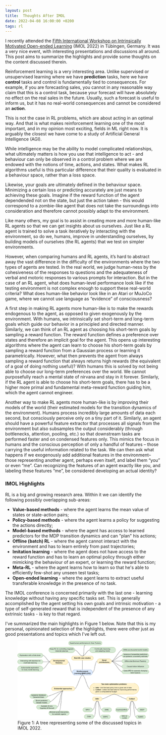 ```yaml
---
layout: post
title:  Thoughts After IMOL
date: 2022-04-08 16:00:00 +0200
tags: rl
---
```


I recently attended the [Fifth International Workshop on Intrinsically Motivated Open-ended Learning](https://2022.imol-conf.org/) (IMOL 2022) in Tübingen, Germany. It was a very nice event, with interesting presentations and discussions all around. This post aims to summarize the highlights and provide some thoughts on the content discussed therein.

Reinforcement learning is a very interesting area. Unlike supervised or unsupervised learning where we have **prediction** tasks, here we have **control** tasks and control is fundamentally tied to consequences. For example, if you are forecasting sales, you cannot in any reasonable way claim that this is a control task, because your forecast will have absolutely no effect on the real sales in the future. Usually, such a forecast is useful to inform us, but it has no real-world consequences and cannot be considered an **action**.

This is not the case in RL problems, which are about acting in an optimal way. And that is what makes reinforcement learning one of the most important, and in my opinion most exciting, fields in ML right now. It is arguably the closest we have come to a study of Artificial General Intelligence (AGI).

While intelligence may be the ability to model complicated relationships, what ultimately matters is how you use that intelligence to act - and behaviour can only be observed in a control problem where we are endowed with the notions of time, actions, and states. What makes RL algorithms useful is this particular difference that their quality is evaluated in a behaviour space, rather than a loss space.

Likewise, your goals are ultimately defined in the behaviour space. Minimizing a certain loss or predicting accurately are just means to achieving these goals. Imagine if the reward function of the agent dependended not on the state, but just the action taken - this would correspond to a zombie-like agent that does not take the surroundings into consideration and therefore cannot possibly adapt to the environment.

Like many others, my goal is to assist in creating more and more human-like RL agents so that we can get insights about us ourselves. Just like a RL agent is trained to solve a task iteratively by interacting with the environment, so do we, humans, improve in understanding ourselves, by building models of ourselves (the RL agents) that we test on simpler environments. 

However, when comparing humans and RL agents, it’s hard to abstract away the vast difference in the difficulty of the environments where the two types of agents are tested. In the real world, we judge human-ness by the cohesiveness of the responses to questions and the adequateness of verbal and motoric responses to various prompts for interaction. But in the case of an RL agent, what does human-level performance look like if the testing environment is not complex enough to support these real-world criteria? What does human-like behavior look like in an Atari or MuJoCo game, where we cannot use language as “evidence” of consciousness?

A first step in making RL agents more human-like is to make the rewards endogenous to the agent, as opposed to given exogenously by the environment. With humans, we intrinsically set short-term and long-term goals which guide our behavior in a principled and directed manner. Similarly, we can think of an RL agent as choosing his short-term goals by sampling a reward function. The reward function defines a preference over states and therefore an implicit goal for the agent. This opens up interesting algorithms where the agent can learn to choose his short-term goals by sampling a reward function from a Gaussian process or learning it parametrically. However, what then prevents the agent from always sampling a reward function that always returns high rewards (the equivalent of a goal of doing nothing useful)? With humans this is solved by not being able to choose our long-term preferences over the world. We cannot purposefully reach a mental state of nirvana and stay in it forever. Similarly, if the RL agent is able to choose his short-term goals, there has to be a higher more primal and fundamental meta-reward function guiding him, which the agent cannot engineer.

Another way to make RL agents more human-like is by improving their models of the world (their estimated models for the transition dynamics of the environment). Humans process incredibly large amounts of data each second, but consciously perceive only on a tiny part of it. Similarly, an agent should have a powerful feature extractor that processes all signals from the environment but also subsamples the output considerably (through bottlenecks, attention, pooling, etc.) so that downstream tasks are performed faster and on condensed features only. This mimics the focus in humans and the conscious perception of only a handful of features – those carrying the useful information related to the task. We can then ask what happens if we exogenously add additional features in the environment– those representing another agent, perhaps even itself, and label them “you” or even “me”. Can recognizing the features of an agent exactly like you, and labeling these features “me”, be considered developing an actual identity?

### IMOL Highlights

RL is a big and growing research area. Within it we can identify the following possibly overlapping sub-areas:
- __Value-based methods__ - where the agent learns the mean value of states or state-action pairs;
- __Policy-based methods__ - where the agent learns a policy for suggesting the actions directly;
- __Model-based methods__ - where the agent has access to learned predictors for the MDP transition dynamics and can "plan" his actions;
- __Offline (batch) RL__ - where the agent cannot interact with the environment and has to learn entirely from past trajectories;
- __Imitation learning__ - where the agent does not have access to the reward function and has to learn an optimal policy through either mimicking the behaviour of an expert, or learning the reward function;
- __Meta-RL__ - where the agent learns how to learn so that he's able to efficiently few-shot any unseen test tasks;
- __Open-ended learning__ - where the agent learns to extract useful transferable knowledge in the presence of no task.

The IMOL conference is concerned primarily with the last one - learning knowledge without having any specific tasks set. This is generally accomplished by the agent setting his own goals and intrinsic motivation - a type of self-generated reward that is independent of the presence of any extrinsic tasks - is key to that regard.

I've summarized the main highlights in Figure 1 below. Note that this is my personal, opinionated selection of the highlights, there were other just as good presentations and topics which I've left out.

<figure>
    <img class='big_img' src="/resources/imol_tree.png" alt="IMOL2022 highlights" width="1000">
    <figcaption>Figure 1: A tree representing some of the discussed topics in IMOL 2022.</figcaption>
</figure>
